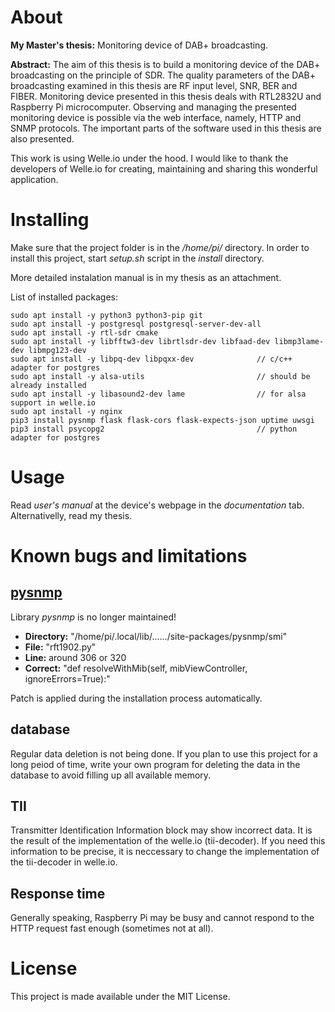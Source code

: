 # About
**My Master's thesis:** Monitoring device of DAB+ broadcasting.

**Abstract:** The aim of this thesis is to build a monitoring device of the DAB+ broadcasting on the principle of SDR. The quality parameters of the DAB+ broadcasting examined in this thesis are RF input level, SNR, BER and FIBER. Monitoring device presented in this thesis deals with RTL2832U and Raspberry Pi microcomputer. Observing and managing the presented monitoring device is possible via the web interface, namely, HTTP and SNMP protocols. The important parts of the software used in this thesis are also presented.

This work is using Welle.io under the hood. I would like to thank the developers of Welle.io for creating, maintaining and sharing this wonderful application.

# Installing
Make sure that the project folder is in the */home/pi/* directory. In order to install this project, start *setup.sh* script in the *install* directory.

More detailed instalation manual is in my thesis as an attachment.

List of installed packages:
```
sudo apt install -y python3 python3-pip git
sudo apt install -y postgresql postgresql-server-dev-all
sudo apt install -y rtl-sdr cmake
sudo apt install -y libfftw3-dev librtlsdr-dev libfaad-dev libmp3lame-dev libmpg123-dev
sudo apt install -y libpq-dev libpqxx-dev              // c/c++ adapter for postgres
sudo apt install -y alsa-utils                         // should be already installed
sudo apt install -y libasound2-dev lame                // for alsa support in welle.io
sudo apt install -y nginx
pip3 install pysnmp flask flask-cors flask-expects-json uptime uwsgi
pip3 install psycopg2                                  // python adapter for postgres
```

<!--
I don't know if this is needed!
sudo apt install -y net-tools build-essential file postgresql-contrib
-->

# Usage
Read *user's manual* at the device's webpage in the *documentation* tab. Alternativelly, read my thesis.

# Known bugs and limitations
## [pysnmp](https://github.com/etingof/pysnmp)
Library *pysnmp* is no longer maintained!
* **Directory:** "/home/pi/.local/lib/....../site-packages/pysnmp/smi"
* **File:** "rft1902.py"
* **Line:** around 306 or 320
* **Correct:** "def resolveWithMib(self, mibViewController, ignoreErrors=True):"

Patch is applied during the installation process automatically.

## database
Regular data deletion is not being done. If you plan to use this project for a long peiod of time,
write your own program for deleting the data in the database to avoid filling up all available memory.

## TII
Transmitter Identification Information block may show incorrect data. It is the result of the implementation of the welle.io (tii-decoder). If you need this information to be precise, it is neccessary to change the implementation of the tii-decoder in welle.io.

## Response time
Generally speaking, Raspberry Pi may be busy and cannot respond to the HTTP request fast enough (sometimes not at all).

# License
This project is made available under the MIT License.
